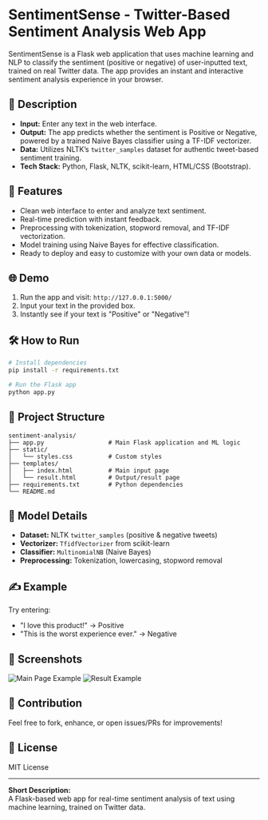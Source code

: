 # SentimentSense - Twitter-Based Sentiment Analysis Web App

SentimentSense is a Flask web application that uses machine learning and NLP to classify the sentiment (positive or negative) of user-inputted text, trained on real Twitter data. The app provides an instant and interactive sentiment analysis experience in your browser.

## 📝 Description

- **Input:** Enter any text in the web interface.
- **Output:** The app predicts whether the sentiment is Positive or Negative, powered by a trained Naive Bayes classifier using a TF-IDF vectorizer.
- **Data:** Utilizes NLTK’s `twitter_samples` dataset for authentic tweet-based sentiment training.
- **Tech Stack:** Python, Flask, NLTK, scikit-learn, HTML/CSS (Bootstrap).

## 🚀 Features

- Clean web interface to enter and analyze text sentiment.
- Real-time prediction with instant feedback.
- Preprocessing with tokenization, stopword removal, and TF-IDF vectorization.
- Model training using Naive Bayes for effective classification.
- Ready to deploy and easy to customize with your own data or models.

## 🌐 Demo

1. Run the app and visit: `http://127.0.0.1:5000/`
2. Input your text in the provided box.
3. Instantly see if your text is "Positive" or "Negative"!

## 🛠️ How to Run

```bash
# Install dependencies
pip install -r requirements.txt

# Run the Flask app
python app.py
```

## 📁 Project Structure

```
sentiment-analysis/
├── app.py                  # Main Flask application and ML logic
├── static/
│   └── styles.css          # Custom styles
├── templates/
│   ├── index.html          # Main input page
│   └── result.html         # Output/result page
├── requirements.txt        # Python dependencies
└── README.md
```

## 🤖 Model Details

- **Dataset:** NLTK `twitter_samples` (positive & negative tweets)
- **Vectorizer:** `TfidfVectorizer` from scikit-learn
- **Classifier:** `MultinomialNB` (Naive Bayes)
- **Preprocessing:** Tokenization, lowercasing, stopword removal

## ✍️ Example

Try entering:
- "I love this product!" → Positive
- "This is the worst experience ever." → Negative

## 🎨 Screenshots

![Main Page Example](assets/example_main.png)
![Result Example](assets/example_result.png)

## 🤝 Contribution

Feel free to fork, enhance, or open issues/PRs for improvements!

## 📄 License

MIT License

---

**Short Description:**  
A Flask-based web app for real-time sentiment analysis of text using machine learning, trained on Twitter data.  
